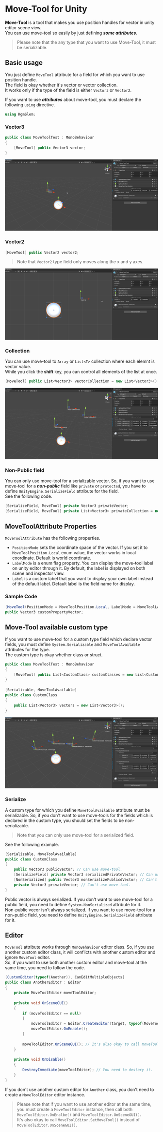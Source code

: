 # Move-Tool for Unity

**Move-Tool** is a tool that makes you use position handles for vector in unity editor scene view.  
You can use move-tool so easily by just defining ***some attributes***.

> Please note that the any type that you want to use Move-Tool, it must be serializable.

## Basic usage

You just define `MoveTool` attribute for a field for which you want to use position handle.  
The field is okay whether it's vector or vector collection.  
It works only if the type of the field is either `Vector3` or `Vector2`.

If you want to use ***attributes*** about move-tool, you must declare the following `using` directive.

```c#
using KgmSlem;
```

### Vector3

```c#
public class MoveToolTest : MonoBehaviour
{
    [MoveTool] public Vector3 vector;
}
```

![](/images/move-tool-vector3.webp)


### Vector2

```c#
[MoveTool] public Vector2 vector2;
```

> Note that `Vector2` type field only moves along the x and y axes.

![](/images/move-tool-vector2.webp)

### Collection

You can use move-tool to `Array` or `List<T>` collection where each elemnt is vector value.  
While you click the **shift** key, you can control all elements of the list at once.

```c#
[MoveTool] public List<Vector3> vectorCollection = new List<Vector3>(); // Vector3[] array is also okay.
```

![](/images/move-tool-collection.webp)


### Non-Public field

You can only use move-tool for a serializable vector. 
So, if you want to use move-tool for a ***non-public*** field like `private` or `protected`, you have to define `UnityEngine.SerializeField` attribute for the field.  
See the following code.

```c#
[SerializeField, MoveTool] private Vector3 privateVector;
[SerializeField, MoveTool] private List<Vector3> privateCollection = new List<Vector3>();
```

## MoveToolAttribute Properties

`MoveToolAttribute` has the following properties.

* `PositionMode` sets the coordinate space of the vector. If you set it to `MoveToolPosition.Local` enum value, the vector works in local coordinate. Default is world coordinate.
* `LabelMode` is a enum flag property. You can display the move-tool label on unity editor through it. By default, the label is displayed on both scene and inspector view.
* `Label` is a custom label that you want to display your own label instead of the default label. Default label is the field name for display.

### Sample Code

```c#
[MoveTool(PositionMode = MoveToolPosition.Local, LabelMode = MoveToolLabel.SceneView, Label = "My Custom Label")]
public Vector3 customPropertyVector;
```

## Move-Tool available custom type

If you want to use move-tool for a custom type field which declare vector fields, you must define `System.Serializable` and `MoveToolAvailable` attributes for the type.  
The custom type is okay whether class or struct.

```c#
public class MoveToolTest : MonoBehaviour
{
    [MoveTool] public List<CustomClass> customClasses = new List<CustomClass>();
}

[Serializable, MoveToolAvailable]
public class CustomClass
{
    public List<Vector3> vectors = new List<Vector3>();
}
```

![](/images/move-tool-custom-type-collection.webp)

### Serialize

A custom type for which you define `MoveToolAvailable` attribute must be serializable. So, if you don't want to use move-tools for the fields which is declared in the custom type, you should set the fields to be non-serializable.  

> Note that you can only use move-tool for a serialized field.

See the following example.

```c#
[Serializable, MoveToolAvailable]
public class CustomClass
{
    public Vector3 publicVector; // Can use move-tool.
    [SerializeField] private Vector3 serializedPrivateVector; // Can use move-tool.
    [NonSerialized] public Vector3 nonSerializePublicdVector; // Can't use move-tool.
    private Vector3 privateVector; // Can't use move-tool.
}
```

Public vector is always serialized. If you don't want to use move-tool for a public field, you need to define `System.NonSerialized` attribute for it.  
Non-public vecor isn't always serialized. If you want to use move-tool for a non-public field, you need to define `UnityEngine.SerializeField` attribute for it.  

## Editor

`MoveTool` attribute works through `MonoBehaviour` editor class. So, if you use another custom editor class, it will conflicts with another custom editor and ignore `MoveTool` editor.  
So, if you want to use both another custom editor and move-tool at the same time, you need to follow the code.

```cs
[CustomEditor(typeof(Another)), CanEditMultipleObjects]
public class AnotherEditor : Editor
{
    private MoveToolEditor moveToolEditor;

    private void OnSceneGUI()
    {
        if (moveToolEditor == null)
        {
            moveToolEditor = Editor.CreateEditor(target, typeof(MoveToolEditor)) as MoveToolEditor;
            moveToolEditor.OnEnable();
        }

        moveToolEditor.OnSceneGUI(); // It's also okay to call moveToolEditor.SetMoveTool() instead of it.
    }

    private void OnDisable()
    {
        DestroyImmediate(moveToolEditor); // You need to destory it.
    }
}
```

If you don't use another custom editor for `Another` class, you don't need to create a `MoveToolEditor` editor instance.

> Please note that if you want to use another editor at the same time, you must create a `MoveToolEditor` instance, then call both `MoveToolEditor.OnEnalbe()` and `MoveToolEditor.OnSceneGUI()`.  
> It's also okay to call `MoveToolEditor.SetMoveTool()` instead of `MoveToolEditor.OnSceneGUI()`.